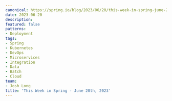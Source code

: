 ```yaml
---
canonical: https://spring.io/blog/2023/06/20/this-week-in-spring-june-20th-2023
date: 2023-06-20
description: 
featured: false
patterns:
- Deployment
tags:
- Spring
- Kubernetes
- DevOps
- Microservices
- Integration
- Data
- Batch
- Cloud
team:
- Josh Long
title: 'This Week in Spring - June 20th, 2023'
---
```




